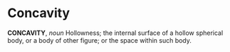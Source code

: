 # Concavity

**CONCAVITY**, _noun_ Hollowness; the internal surface of a hollow spherical body, or a body of other figure; or the space within such body.